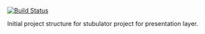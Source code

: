 [![Build Status](https://travis-ci.org/thyms/anbu-presentation-stubulator.png?branch=develop)](https://travis-ci.org/thyms/anbu-presentation-stubulator)

Initial project structure for stubulator project for presentation layer.
